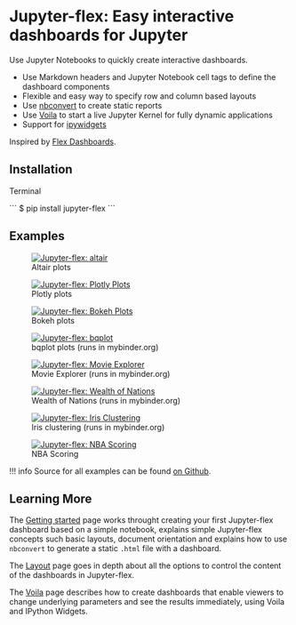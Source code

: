 # Jupyter-flex: Easy interactive dashboards for Jupyter

Use Jupyter Notebooks to quickly create interactive dashboards.

- Use Markdown headers and Jupyter Notebook cell tags to define the dashboard components
- Flexible and easy way to specify row and column based layouts
- Use [nbconvert](https://nbconvert.readthedocs.io/en/latest/) to create static reports
- Use [Voila](https://github.com/voila-dashboards/voila) to start a live Jupyter Kernel for fully dynamic applications
- Support for [ipywidgets](https://ipywidgets.readthedocs.io/en/latest/)

Inspired by [Flex Dashboards](https://rmarkdown.rstudio.com/flexdashboard/).

## Installation

<p class="code-header">Terminal</p>
```
$ pip install jupyter-flex
```

## Examples

<div class="image-grid-row">
  <figure class="image-card">
    <a href="/examples/altair.html">
        <img src="/assets/img/screenshots/plots/altair.png" alt="Jupyter-flex: altair">
    </a>
    <figcaption>Altair plots</figcaption>
  </figure>

  <figure class="image-card">
    <a href="/examples/plotly.html">
        <img src="/assets/img/screenshots/plots/plotly.png" alt="Jupyter-flex: Plotly Plots">
    </a>
    <figcaption>Plotly plots</figcaption>
  </figure>
</div>

<div class="image-grid-row">
  <figure class="image-card">
    <a href="/examples/bokeh.html">
        <img src="/assets/img/screenshots/plots/bokeh.png" alt="Jupyter-flex: Bokeh Plots">
    </a>
    <figcaption>Bokeh plots</figcaption>
  </figure>

  <figure class="image-card">
    <a href="https://mybinder.org/v2/gh/danielfrg/jupyter-flex/master?urlpath=%2Fvoila%2Frender%2Fexamples%bqplot.ipynb">
        <img src="/assets/img/screenshots/plots/bqplot.png" alt="Jupyter-flex: bqplot">
    </a>
    <figcaption>bqplot plots (runs in mybinder.org)</figcaption>
  </figure>
</div>

<div class="image-grid-row">
  <figure class="image-card">
    <a href="https://mybinder.org/v2/gh/danielfrg/jupyter-flex/0.4.0?urlpath=%2Fvoila%2Frender%2Fexamples%2Fmovie-explorer.ipynb">
        <img src="/assets/img/screenshots/movie-explorer.png" alt="Jupyter-flex: Movie Explorer">
    </a>
    <figcaption>Movie Explorer (runs in mybinder.org)</figcaption>
  </figure>

  <figure class="image-card">
    <a href="https://mybinder.org/v2/gh/danielfrg/jupyter-flex/master?urlpath=%2Fvoila%2Frender%2Fexamples%2Fwealth-of-nations.ipynb">
        <img src="/assets/img/screenshots/wealth-of-nations.png" alt="Jupyter-flex: Wealth of Nations">
    </a>
    <figcaption>Wealth of Nations (runs in mybinder.org)</figcaption>
  </figure>
</div>

<div class="image-grid-row">
  <figure class="image-card">
    <a href="https://mybinder.org/v2/gh/danielfrg/jupyter-flex/master?urlpath=%2Fvoila%2Frender%2Fexamples%2Fwealth-of-nations.ipynb">
        <img src="/assets/img/screenshots/iris-clustering.png" alt="Jupyter-flex: Iris Clustering">
    </a>
    <figcaption>Iris clustering (runs in mybinder.org)</figcaption>
  </figure>

  <figure class="image-card">
    <a href="/examples/nba-scoring.html">
        <img src="/assets/img/screenshots/nba-scoring.png" alt="Jupyter-flex: NBA Scoring">
    </a>
    <figcaption>NBA Scoring</figcaption>
  </figure>
</div>

!!! info
    Source for all examples can be found [on Github](https://github.com/danielfrg/jupyter-flex/tree/master/examples).

## Learning More

The [Getting started](/getting-started) page works throught creating your first Jupyter-flex dashboard based on a simple notebook,
explains simple Jupyter-flex concepts such basic layouts, document orientation
and explains how to use `nbconvert` to generate a static `.html` file with a dashboard.

The [Layout](/layout) page goes in depth about all the options to control the content of the dashboards in Jupyter-flex.

The [Voila](/voila-ipywidgets) page describes how to create dashboards that enable viewers to change underlying parameters and see the results immediately,
using Voila and IPython Widgets.
